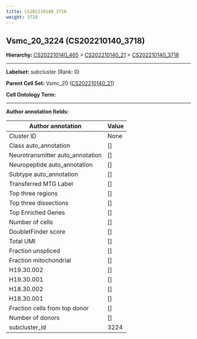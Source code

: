 ```yaml
---
title: CS202210140_3718
weight: 3718
---
```

## Vsmc_20_3224 (CS202210140_3718)
<b>Hierarchy: </b>
[CS202210140_465](https://purl.brain-bican.org/taxonomy/CS202210140#CS202210140_465) >
[CS202210140_21](https://purl.brain-bican.org/taxonomy/CS202210140#CS202210140_21) >
[CS202210140_3718](https://purl.brain-bican.org/taxonomy/CS202210140#CS202210140_3718)

---


**Labelset:** subcluster (Rank: 0)

**Parent Cell Set:** Vsmc_20 ([CS202210140_21](https://purl.brain-bican.org/taxonomy/CS202210140#CS202210140_21))



**Cell Ontology Term:** 

[MARKER GENES.]: #


---

[TRANSFERRED ANNOTATIONS.]: #


[AUTHOR ANNOTATION FIELDS.]: #


**Author annotation fields:**

| Author annotation | Value |
|-------------------|-------|
|Cluster ID|None|
|Class auto_annotation|[]|
|Neurotransmitter auto_annotation|[]|
|Neuropeptide auto_annotation|[]|
|Subtype auto_annotation|[]|
|Transferred MTG Label|[]|
|Top three regions|[]|
|Top three dissections|[]|
|Top Enriched Genes|[]|
|Number of cells|[]|
|DoubletFinder score|[]|
|Total UMI|[]|
|Fraction unspliced|[]|
|Fraction mitochondrial|[]|
|H19.30.002|[]|
|H19.30.001|[]|
|H18.30.002|[]|
|H18.30.001|[]|
|Fraction cells from top donor|[]|
|Number of donors|[]|
|subcluster_id|3224|

